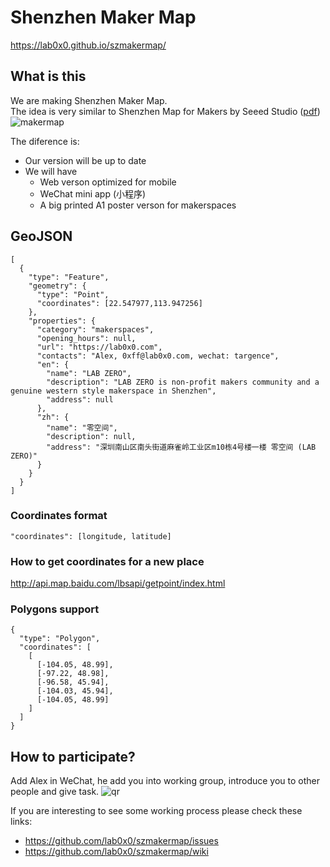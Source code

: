 # Shenzhen Maker Map
https://lab0x0.github.io/szmakermap/

## What is this

We are making Shenzhen Maker Map.  
The idea is very similar to Shenzhen Map for Makers by Seeed Studio ([pdf](http://www.seeedstudio.com/document/pdf/Shenzhen%20Map%20for%20Makers.pdf))
![makermap](https://user-images.githubusercontent.com/415928/30964692-2f49cd6c-a45b-11e7-8fc6-0eb14c4fc1ba.jpg)

The diference is:
- Our version will be up to date
- We will have 
  - Web verson optimized for mobile
  - WeChat mini app (小程序)
  - A big printed A1 poster verson for makerspaces

## GeoJSON
```
[
  {
    "type": "Feature",
    "geometry": {
      "type": "Point",
      "coordinates": [22.547977,113.947256]
    },
    "properties": {
      "category": "makerspaces",
      "opening_hours": null,
      "url": "https://lab0x0.com",
      "contacts": "Alex, 0xff@lab0x0.com, wechat: targence",
      "en": {
        "name": "LAB ZERO",
        "description": "LAB ZERO is non-profit makers community and a genuine western style makerspace in Shenzhen",
        "address": null
      },
      "zh": {
        "name": "零空间",
        "description": null,
        "address": "深圳南山区南头街道麻雀岭工业区m10栋4号楼一楼 零空间 (LAB ZERO)"
      }
    }
  }
]
```

### Coordinates format
```
"coordinates": [longitude, latitude]
```

### How to get coordinates for a new place
http://api.map.baidu.com/lbsapi/getpoint/index.html


### Polygons support
```
{
  "type": "Polygon",
  "coordinates": [
    [
      [-104.05, 48.99],
      [-97.22, 48.98],
      [-96.58, 45.94],
      [-104.03, 45.94],
      [-104.05, 48.99]
    ]
  ]
}
```


## How to participate?

Add Alex in WeChat, he add you into working group, introduce you to other people and give task.
![qr](https://user-images.githubusercontent.com/415928/31456426-673cb3da-aec2-11e7-9a73-7221158ab7c1.jpg)

If you are interesting to see some working process please check these links:
- https://github.com/lab0x0/szmakermap/issues
- https://github.com/lab0x0/szmakermap/wiki
